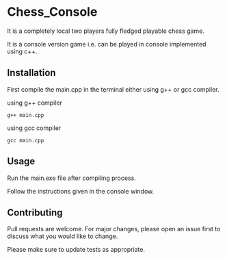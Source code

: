 # Chess_Console

It is a completely local two players fully fledged playable chess game.

It is a console version game i.e. can be played in console implemented using c++.

  


## Installation

First compile the main.cpp in the terminal either using g++ or gcc compiler.


using g++ compiler

```terminal
g++ main.cpp
```

using gcc compiler
```terminal
gcc main.cpp
```

## Usage
Run the main.exe file after compiling process.

Follow the instructions given in the console window.

## Contributing

Pull requests are welcome. For major changes, please open an issue first
to discuss what you would like to change.

Please make sure to update tests as appropriate.
